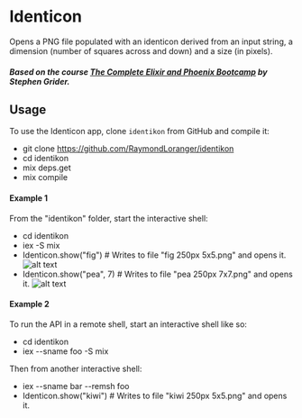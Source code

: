 # Identicon

Opens a PNG file populated with an identicon derived from an input string,
a dimension (number of squares across and down) and a size (in pixels).

##### Based on the course [The Complete Elixir and Phoenix Bootcamp](https://www.udemy.com/the-complete-elixir-and-phoenix-bootcamp-and-tutorial/) by Stephen Grider.

## Usage

To use the Identicon app, clone `identikon` from GitHub and compile it:

  - git clone https://github.com/RaymondLoranger/identikon
  - cd identikon
  - mix deps.get
  - mix compile

#### Example 1

From the "identikon" folder, start the interactive shell:

  - cd identikon
  - iex -S mix
  - Identicon.show("fig") # Writes to file "fig 250px 5x5.png" and opens it.
  ![alt text](<assets/images/fig 250px 5x5.png>)
  - Identicon.show("pea", 7) # Writes to file "pea 250px 7x7.png" and opens it.
  ![alt text](<assets/images/pea 250px 7x7.png>)

#### Example 2

To run the API in a remote shell, start an interactive shell like so:

  - cd identikon
  - iex --sname foo -S mix

Then from another interactive shell:

  - iex --sname bar --remsh foo
  - Identicon.show("kiwi") # Writes to file "kiwi 250px 5x5.png" and opens it.

